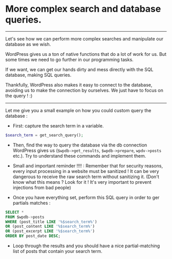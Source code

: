 # More complex search and database queries.

---

Let's see how we can perform more complex searches and manipulate our database as we wish.

WordPress gives us a ton of native functions that do a lot of work for us. But some times we need to go further in our programming tasks.

If we want, we can get our hands dirty and mess directly with the SQL database, making SQL queries.

Thankfully, WordPress also makes it easy to connect to the database, avoiding us to make the connection by ourselves. We just have to focus on the query ! :)

---

Let me give you a small example on how you could custom query the database :

- First: capture the search term in a variable.

```php
$search_term = get_search_query();
```

- Then, find the way to query the database via the db connection WordPress gives us (`$wpdb->get_results`, `$wpdb->prepare`, `wpdv->posts` etc.). Try to understand these commands and implement them.

- Small and important reminder !!!! : Remember that for security reasons, every input processing in a website must be sanitized ! It can be very dangerous to receive the raw search term without sanitizing it. (Don't know what this means ? Look for it ! It's very important to prevent injections from bad people)

- Once you have everything set, perform this SQL query in order to ger partials matches :

```sql
SELECT *
FROM $wpdb->posts
WHERE (post_title LIKE '%$search_term%')
OR (post_content LIKE '%$search_term%')
OR (post_excerpt LIKE '%$search_term%')
ORDER BY post_date DESC;
```

- Loop through the results and you should have a nice partial-matching list of posts that contain your search term.
